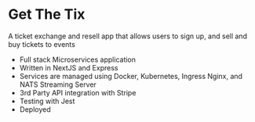 # Get The Tix

A ticket exchange and resell app that allows users to sign up, and sell and buy tickets to events

- Full stack Microservices application
- Written in NextJS and Express
- Services are managed using Docker, Kubernetes, Ingress Nginx, and NATS Streaming Server
- 3rd Party API integration with Stripe
- Testing with Jest
- Deployed

<!-- To visit the app in dev mode: https://ticketing.local -->
<!-- To push to github: git push origin dev and then merge into main branch-->